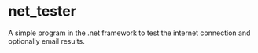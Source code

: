 # net_tester
A simple program in the .net framework to test the internet connection and optionally email results.
